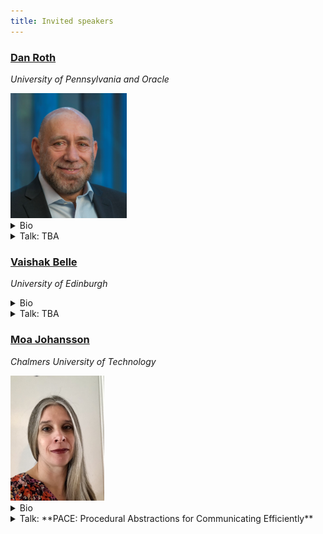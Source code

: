 ```yaml
---
title: Invited speakers
---
```


### [Dan Roth](https://www.cis.upenn.edu/~danroth/)
_University of Pennsylvania and Oracle_

<div style="text-align: left;">
  <a href="/"><img src="/images/dan_roth.jpg" height="200"/></a>
</div>

<details>
<summary>Bio</summary>
Dan Roth is the Eduardo D. Glandt Distinguished Professor at the Department of Computer and Information Science, University of Pennsylvania and the Chief AI Scientist at Oracle.
Until June 2024 Dan was a VP/Distinguished Scientist at AWS AI.
In his role at AWS Roth led over the last three years the scientific effort behind the first-generation Generative AI products from AWS, including Titan Models, Amazon Q efforts, and Bedrock, from inception until they became generally available. 
Dan is a Fellow of the AAAS, ACM, AAAI, and ACL.
In 2017, Dan was awarded the John McCarthy Award; he was recognized for "for major conceptual and theoretical advances in the modeling of natural language understanding, machine learning, and reasoning".
He has published broadly in natural language processing, machine learning, knowledge representation and reasoning, and learning theory, was the Editor-in-Chief of the Journal of Artificial Intelligence Research (JAIR) and has served as a Program Chair and Conference Chair for the major conferences in his research areas.
Roth has been involved in several startups; most recently he was a co-founder and chief scientist of NexLP, a startup that leverages the latest advances in Natural Language Processing, Cognitive Analytics, and Machine Learning in the legal and compliance domains.
NexLP was acquired by Reveal.
Dan received his B.A Summa cum laude in Mathematics from the Technion, Israel and his Ph.D. in Computer Science from Harvard University in 1995.
</details>
<details>
<summary>Talk: TBA</summary>
</details>


### [Vaishak Belle](http://www.vaishakbelle.org/about/)
_University of Edinburgh_

<details>
<summary>Bio</summary>
Dr Vaishak Belle (he/him) is a Chancellor’s Fellow and Reader at the School of Informatics, University of Edinburgh.
He is an Alan Turing Institute Faculty Fellow, a Royal Society University Research Fellow, and a member of the RSE (Royal Society of Edinburgh) Young Academy of Scotland.
He was previously at KU Leuven (Belgium), University of Toronto (Canada), Aachen University of Technology (Germany) and University of Trento (Italy).
At the University of Edinburgh, he directs a research lab on artificial intelligence, specialising in the unification of logic and machine learning, with a recent emphasis on explainability and ethics. He has given research seminars at academic institutions such as MIT and Oxford, tutorials at AI conferences, and talks at venues such as Ars Electronica and the Samsung AI Forum.
He has co-authored close to 120 peer-reviewed articles on AI, at venues such as IJCAI, UAI, AAAI, MLJ, AIJ, JAIR, AAMAS, and along with his co-authors, he has won the Microsoft best paper award at UAI, the Machine learning journal best student paper award at ECML-PKDD, and the Machine learning journal best student paper award at ILP.
In 2014, he received a silver medal by the Kurt Goedel Society.
He has served on the senior program committee/area chair of major AI conferences, co-chaired the ML track at KR, among others, and as PI and CoI secured a grant income of close to 8 million pounds.
Recently, he has consulted with major banks on explainable AI and its impact in financial institutions.
</details>
<details>
<summary>Talk: TBA</summary>
</details>

### [Moa Johansson](https://www.cse.chalmers.se/~jomoa/)
_Chalmers University of Technology_

<div style="text-align: left;">
  <a href="/"><img src="/images/moa_johansson.jpeg" height="200"/></a>
</div>

<details>
<summary>Bio</summary>
Moa Johansson is an Associate Professor in the Data Science and AI division at Chalmers University of Technology.
She is interested in neuro-symbolic AI: the combination of neural machine learning methods and symbolic methods from e.g. theorem proving and program synthesis.
Her group works on applications in maths and reasoning, cognitive science, and language.
</details>
<details>
<summary>Talk: **PACE: Procedural Abstractions for Communicating Efficiently**</summary>
A central but unresolved aspect of problem-solving in AI is the capability to introduce and use abstractions, something humans excel at.
Work in cognitive science has demonstrated that humans tend towards higher levels of abstraction when engaged in collaborative task-oriented communication, enabling gradually shorter and more information-efficient utterances.
In this talk, I will describe a neuro-symbolic method for introducing such abstractions called PACE.
On the symbolic side, we draw on work from library learning in program synthesis for proposing abstractions.
We combine this with neural methods for communication and reinforcement learning, via a novel use of bandit algorithms for controlling the exploration and exploitation trade-off in introducing new abstractions.  

Accepted for CogSci 2025 (oral), preprint: [https://arxiv.org/abs/2409.20120](https://arxiv.org/abs/2409.20120)
</details>

